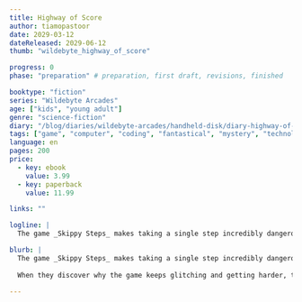 ```yaml
---
title: Highway of Score
author: tiamopastoor
date: 2029-03-12
dateReleased: 2029-06-12
thumb: "wildebyte_highway_of_score"

progress: 0
phase: "preparation" # preparation, first draft, revisions, finished

booktype: "fiction"
series: "Wildebyte Arcades"
age: ["kids", "young adult"] 
genre: "science-fiction"
diary: "/blog/diaries/wildebyte-arcades/handheld-disk/diary-highway-of-score/"
tags: ["game", "computer", "coding", "fantastical", "mystery", "technology", "adventure"]
language: en
pages: 200
price:
  - key: ebook
    value: 3.99
  - key: paperback
    value: 11.99

links: ""

logline: |
  The game _Skippy Steps_ makes taking a single step incredibly dangerous, with rivers of lava, nippy piranhas, and speeding vehicles everywhere. Unfortunately, Wildebyte needs a thousand steps to overcome an impossible challenge, or risk losing his lost memories to a broken device.

blurb: |
  The game _Skippy Steps_ makes taking a single step incredibly dangerous, with rivers of lava, nippy piranhas, and speeding vehicles everywhere. Unfortunately, Wildebyte needs a thousand steps to reach the finish line in time. 
  
  When they discover why the game keeps glitching and getting harder, they must risk everything. Why? To be the first player ever to overcome an impossible challenge dubbed the Wondrously Wide Chasm.

---
```


